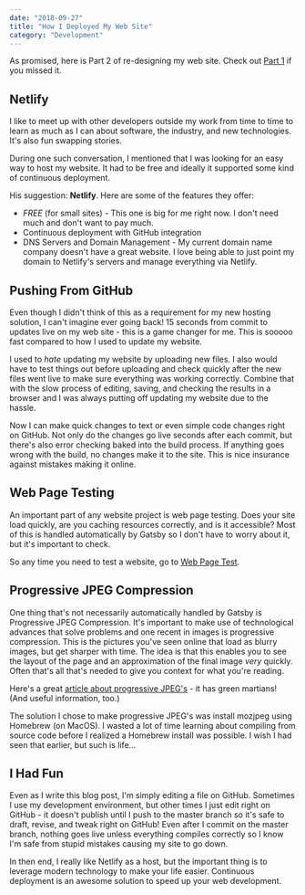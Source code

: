 ```yaml
---
date: "2018-09-27"
title: "How I Deployed My Web Site"
category: "Development"
---
```


As promised, here is Part 2 of re-designing my web site. Check out [Part 1](/blog/how-i-overhauled-my-website-in-a-day) if you missed it.

## Netlify
I like to meet up with other developers outside my work from time to time to learn as much as I can about software, the industry, and new technologies. It's also fun swapping stories.

During one such conversation, I mentioned that I was looking for an easy way to host my website. It had to be free and ideally it supported some kind of continuous deployment.

His suggestion: **Netlify**. Here are some of the features they offer:
* *FREE* (for small sites) - This one is big for me right now. I don't need much and don't want to pay much.
* Continuous deployment with GitHub integration
* DNS Servers and Domain Management - My current domain name company doesn't have a great website. I love being able to just point my domain to Netlify's servers and manage everything via Netlify.

## Pushing From GitHub
Even though I didn't think of this as a requirement for my new hosting solution, I can't imagine ever going back! 
15 seconds from commit to updates live on my web site - this is a game changer for me. 
This is sooooo fast compared to how I used to update my website. 

I used to *hate* updating my website by uploading new files.
I also would have to test things out before uploading and check quickly after the new files went live to make sure everything was working correctly.
Combine that with the slow process of editing, saving, and checking the results in a browser and I was always putting off updating my website due to the hassle.

Now I can make quick changes to text or even simple code changes right on GitHub. 
Not only do the changes go live seconds after each commit, but there's also error checking baked into the build process. 
If anything goes wrong with the build, no changes make it to the site. This is nice insurance against mistakes making it online.

## Web Page Testing
An important part of any website project is web page testing. Does your site load quickly, are you caching resources correctly, and is it accessible? Most of this is handled automatically by Gatsby so I don't have to worry about it, but it's important to check.

So any time you need to test a website, go to [Web Page Test](https://www.webpagetest.org/).

## Progressive JPEG Compression
One thing that's not necessarily automatically handled by Gatsby is Progressive JPEG Compression. 
It's important to make use of technological advances that solve problems and one recent in images is progressive compression. 
This is the pictures you've seen online that load as blurry images, but get sharper with time. 
The idea is that this enables you to see the layout of the page and an approximation of the final image *very* quickly. 
Often that's all that's needed to give you context for what you're reading.

Here's a great [article about progressive JPEG's](https://cloudinary.com/blog/progressive_jpegs_and_green_martians) - it has green martians! (And useful information, too.)

The solution I chose to make progressive JPEG's was install mozjpeg using Homebrew (on MacOS).
I wasted a lot of time learning about compiling from source code before I realized a Homebrew install was possible. 
I wish I had seen that earlier, but such is life...

## I Had Fun
Even as I write this blog post, I'm simply editing a file on GitHub. 
Sometimes I use my development environment, but other times I just edit right on GitHub - it doesn't publish until I push to the master branch so it's safe to draft, revise, and tweak right on GitHub!
Even after I commit on the master branch, nothing goes live unless everything compiles correctly so I know I'm safe from stupid mistakes causing my site to go down.

In then end, I really like Netlify as a host, but the important thing is to leverage modern technology to make your life easier. 
Continuous deployment is an awesome solution to speed up your web development.
